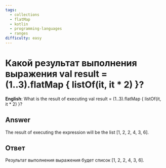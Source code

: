 ```yaml
---
tags:
  - collections
  - flatMap
  - kotlin
  - programming-languages
  - ranges
difficulty: easy
---
```


# Какой результат выполнения выражения val result = (1..3).flatMap { listOf(it, it * 2) }?

**English**: What is the result of executing val result = (1..3).flatMap { listOf(it, it * 2) }?

## Answer

The result of executing the expression will be the list [1, 2, 2, 4, 3, 6].

## Ответ

Результат выполнения выражения будет список [1, 2, 2, 4, 3, 6].

